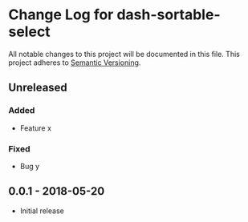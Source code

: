 # Change Log for dash-sortable-select
All notable changes to this project will be documented in this file.
This project adheres to [Semantic Versioning](http://semver.org/).

## Unreleased

### Added
- Feature x

### Fixed
- Bug y

## 0.0.1 - 2018-05-20
- Initial release

[Unreleased]: https://github.com/peteshub/dash-sortable-select/v0.0.1...HEAD
